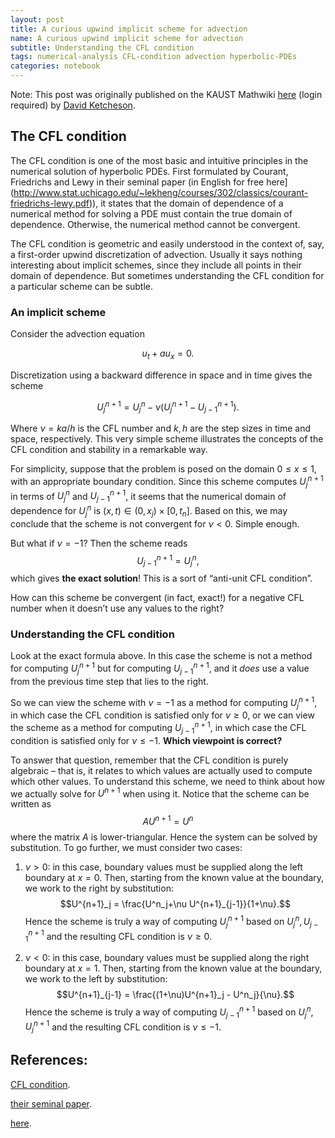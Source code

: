 ```yaml
---
layout: post
title: A curious upwind implicit scheme for advection
name: A curious upwind implicit scheme for advection
subtitle: Understanding the CFL condition
tags: numerical-analysis CFL-condition advection hyperbolic-PDEs
categories: notebook
---
```

Note: This post was originally published on the KAUST Mathwiki [here](https://mathwiki.kaust.edu.sa/david/A%20curious%20upwind%20implicit%20scheme%20for%20advection) (login required) by [David Ketcheson](http://www.davidketcheson.info/2012/10/11/A_curious_upwind_implicit_scheme_for_advection.html).

The CFL condition
-----------------

The CFL condition is one of the most basic and intuitive principles
in the numerical solution of hyperbolic PDEs. First formulated by
Courant, Friedrichs and Lewy in their seminal paper (in English for
free here](http://www.stat.uchicago.edu/~lekheng/courses/302/classics/courant-friedrichs-lewy.pdf)), it states that the domain of dependence of a numerical
method for solving a PDE must contain the true domain of dependence.
Otherwise, the numerical method cannot be convergent.

The CFL condition is geometric and easily understood in the context of,
say, a first-order upwind discretization of advection. Usually it says
nothing interesting about implicit schemes, since they include all
points in their domain of dependence. But sometimes understanding the
CFL condition for a particular scheme can be subtle.

### An implicit scheme

Consider the advection equation

$$u_t + a u_x = 0.$$

Discretization using a backward difference in space and in time gives
the scheme

$$U^{n+1}_j = U^n_j - \nu(U^{n+1}_j - U^{n+1}_{j-1}).$$

Where $\nu = ka/h$ is the CFL number and $k,h$ are the step sizes in
time and space, respectively. This very simple scheme illustrates the
concepts of the CFL condition and stability in a remarkable way.

For simplicity, suppose that the problem is posed on the domain
$0\le x \le 1$, with an appropriate boundary condition. Since this
scheme computes $U^{n+1}_j$ in terms of $U^n_j$ and $U^{n+1}_{j-1}$, it
seems that the numerical domain of dependence for $U^n_j$ is
$(x,t)\in (0,x_j)\times[0,t_n]$. Based on this, we may conclude that the
scheme is not convergent for $\nu<0$. Simple enough.

But what if $\nu=-1$? Then the scheme reads $$U^{n+1}_{j-1} = U^n_j,$$
which gives **the exact solution**! This is a sort of “anti-unit CFL
condition”.

How can this scheme be convergent (in fact, exact!) for a negative CFL
number when it doesn’t use any values to the right?

### Understanding the CFL condition

Look at the exact formula above. In this case the scheme is not a method
for computing $U^{n+1}_j$ but for computing $U^{n+1}_{j-1}$, and it
*does* use a value from the previous time step that lies to the right.

So we can view the scheme with $\nu=-1$ as a method for computing
$U^{n+1}_j$, in which case the CFL condition is satisfied only for
$\nu\ge0$, or we can view the scheme as a method for computing
$U^{n+1}_{j-1}$, in which case the CFL condition is satisfied only for
$\nu\le-1$. **Which viewpoint is correct?**

To answer that question, remember that the CFL condition is purely
algebraic – that is, it relates to which values are actually used to
compute which other values. To understand this scheme, we need to think
about how we actually solve for $U^{n+1}$ when using it. Notice that the
scheme can be written as $$A U^{n+1} = U^n$$ where the matrix $A$ is
lower-triangular. Hence the system can be solved by substitution. To go
further, we must consider two cases:

1.  $\nu>0$: in this case, boundary values must be supplied along the
    left boundary at $x=0$. Then, starting from the known value at the
    boundary, we work to the right by substitution:
    $$U^{n+1}_j = \frac{U^n_j+\nu U^{n+1}_{j-1}}{1+\nu}.$$ Hence the
    scheme is truly a way of computing $U^{n+1}_j$ based on
    $U^n_j, U^{n+1}_{j-1}$ and the resulting CFL condition is $\nu\ge0$.

2.  $\nu<0$: in this case, boundary values must be supplied along the
    right boundary at $x=1$. Then, starting from the known value at the
    boundary, we work to the left by substitution:
    $$U^{n+1}_{j-1} = \frac{(1+\nu)U^{n+1}_j - U^n_j}{\nu}.$$ Hence the
    scheme is truly a way of computing $U^{n+1}_{j-1}$ based on
    $U^n_j, U^{n+1}_{j}$ and the resulting CFL condition is $\nu\le-1$.

References:
-----------
  [CFL condition](http://en.wikipedia.org/wiki/Courant%E2%80%93Friedrichs%E2%80%93Lewy_condition).

  [their seminal paper](http://http://dx.doi.org/10.1007%2FBF01448839).

  [here](http://www.stanford.edu/class/cme324/classics/courant-friedrichs-lewy.pdf).
